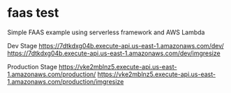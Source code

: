 # faas test

Simple FAAS example using serverless framework and AWS Lambda

Dev Stage 
https://7dtkdxg04b.execute-api.us-east-1.amazonaws.com/dev/
https://7dtkdxg04b.execute-api.us-east-1.amazonaws.com/dev/imgresize


Production Stage
https://vke2mblnz5.execute-api.us-east-1.amazonaws.com/production/
https://vke2mblnz5.execute-api.us-east-1.amazonaws.com/production/imgresize
